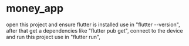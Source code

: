 # money_app

open this project and ensure flutter is installed use in 
    "flutter --version",
after that get a dependencies like 
    "flutter pub get",
connect to the device and run this project use in 
    "flutter run",

